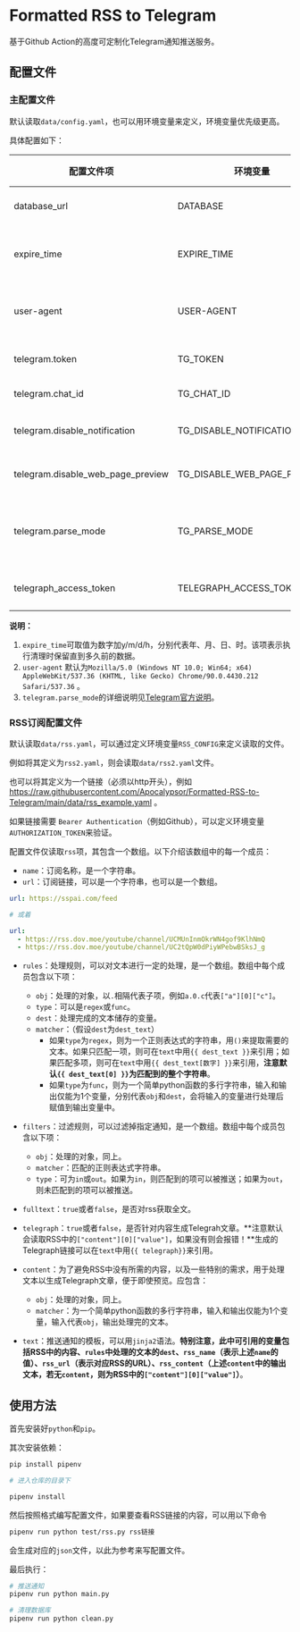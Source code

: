 # Formatted RSS to Telegram

基于Github Action的高度可定制化Telegram通知推送服务。

## 配置文件

### 主配置文件

默认读取`data/config.yaml`，也可以用环境变量来定义，环境变量优先级更高。

具体配置如下：

| 配置文件项                        | 环境变量                    | 属性   | 默认值       | 说明                                    |
| --------------------------------- | --------------------------- | ------ | ------------ | --------------------------------------- |
| database_url                      | DATABASE                    | 必须   |              | MongoDB数据库URL                        |
| expire_time                       | EXPIRE_TIME                 | 非必须 | `30d`        | 数据库中的数据过期时间，见**说明1**     |
| user-agent                        | USER-AGENT                  | 非必须 | 浏览器UA     | 请求所用的User-Agent，见**说明2**       |
| telegram.token                    | TG_TOKEN                    | 必须   |              | Telegram Bot的Token                     |
| telegram.chat_id                  | TG_CHAT_ID                  | 必须   |              | 推送通知的Chat ID                       |
| telegram.disable_notification     | TG_DISABLE_NOTIFICATION     | 非必须 | `false`      | 默认推送通知时是否静默                  |
| telegram.disable_web_page_preview | TG_DISABLE_WEB_PAGE_PREVIEW | 非必须 | `false`      | 默认推送通知时是否预览                  |
| telegram.parse_mode               | TG_PARSE_MODE               | 非必须 | `MarkdownV2` | 默认推送通知时的解析文字的格式，见说明3 |
| telegraph_access_token            | TELEGRAPH_ACCESS_TOKEN      | 非必须 |              | 用于生成Telegraph                       |

**说明：**

1. `expire_time`可取值为数字加y/m/d/h，分别代表年、月、日、时。该项表示执行清理时保留直到多久前的数据。
2. `user-agent`
   默认为`Mozilla/5.0 (Windows NT 10.0; Win64; x64) AppleWebKit/537.36 (KHTML, like Gecko) Chrome/90.0.4430.212 Safari/537.36`
   。
3. `telegram.parse_mode`的详细说明见[Telegram官方说明](https://core.telegram.org/bots/api#formatting-options)。

### RSS订阅配置文件

默认读取`data/rss.yaml`，可以通过定义环境变量`RSS_CONFIG`来定义读取的文件。

例如将其定义为`rss2.yaml`，则会读取`data/rss2.yaml`文件。

也可以将其定义为一个链接（必须以http开头），例如 https://raw.githubusercontent.com/Apocalypsor/Formatted-RSS-to-Telegram/main/data/rss_example.yaml 。

如果链接需要 `Bearer Authentication`（例如Github），可以定义环境变量`AUTHORIZATION_TOKEN`来验证。

配置文件仅读取`rss`项，其包含一个数组。以下介绍该数组中的每一个成员：

* `name`：订阅名称，是一个字符串。
* `url`：订阅链接，可以是一个字符串，也可以是一个数组。

```yaml
url: https://sspai.com/feed

# 或着

url:
  - https://rss.dov.moe/youtube/channel/UCMUnInmOkrWN4gof9KlhNmQ
  - https://rss.dov.moe/youtube/channel/UC2tQpW0dPiyWPebwBSksJ_g
```

* `rules`：处理规则，可以对文本进行一定的处理，是一个数组。数组中每个成员包含以下项：
  * `obj`：处理的对象，以`.`相隔代表子项，例如`a.0.c`代表`["a"][0]["c"]`。
  * `type`：可以是`regex`或`func`。
  * `dest`：处理完成的文本储存的变量。
  * `matcher`：（假设`dest`为`dest_text`）
    * 如果`type`为`regex`，则为一个正则表达式的字符串，用`()`来提取需要的文本。如果只匹配一项，则可在`text`中用`{{ dest_text }}`来引用；如果匹配多项，则可在`text`中用`{{ dest_text[数字] }}`来引用，**注意默认`{{ dest_text[0] }}`为匹配到的整个字符串**。
    * 如果`type`为`func`，则为一个简单python函数的多行字符串，输入和输出仅能为1个变量，分别代表`obj`和`dest`，会将输入的变量进行处理后赋值到输出变量中。

* `filters`：过滤规则，可以过滤掉指定通知，是一个数组。数组中每个成员包含以下项：
  * `obj`：处理的对象，同上。
  * `matcher`：匹配的正则表达式字符串。
  * `type`：可为`in`或`out`。如果为`in`，则匹配到的项可以被推送；如果为`out`，则未匹配到的项可以被推送。
* `fulltext`：`true`或者`false`，是否对rss获取全文。
* `telegraph`：`true`或者`false`，是否针对内容生成Telegrah文章。**注意默认会读取RSS中的`["content"][0]["value"]`，如果没有则会报错！**生成的Telegraph链接可以在`text`中用`{{ telegraph}}`来引用。
* `content`：为了避免RSS中没有所需的内容，以及一些特别的需求，用于处理文本以生成Telegraph文章，便于即使预览。应包含：
  * `obj`：处理的对象，同上。
  * `matcher`：为一个简单python函数的多行字符串，输入和输出仅能为1个变量，输入代表`obj`，输出处理完的文本。

* `text`：推送通知的模板，可以用`jinja2`语法。**特别注意，此中可引用的变量包括RSS中的内容、`rules`中处理的文本的`dest`、`rss_name`（表示上述`name`的值）、`rss_url`（表示对应RSS的URL）、`rss_content`（上述`content`中的输出文本，若无`content`，则为RSS中的`["content"][0]["value"]`）**。

## 使用方法

首先安装好`python`和`pip`。

其次安装依赖：

```bash
pip install pipenv

# 进入仓库的目录下

pipenv install
```

然后按照格式编写配置文件，如果要查看RSS链接的内容，可以用以下命令

```bash
pipenv run python test/rss.py rss链接
```

会生成对应的`json`文件，以此为参考来写配置文件。

最后执行：

```bash
# 推送通知
pipenv run python main.py

# 清理数据库
pipenv run python clean.py
```

